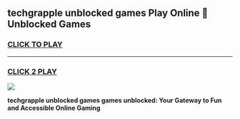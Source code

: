 
## techgrapple unblocked games Play Online 👋 Unblocked Games
<h3>
<a href="https://premium.freeplayer.one?title=techgrapple_unblocked_games&ref=19F">CLICK TO PLAY</a></h3>
<hr>

<h3>
<a href="https://premium.freeplayer.one?title=techgrapple_unblocked_games&ref=19F">CLICK 2 PLAY</a>
  
</h3>

<a href="https://premium.freeplayer.one?title=techgrapple_unblocked_games&ref=19F"><img src="https://clearcache.store/games.png"></a>


**techgrapple unblocked games games unblocked: Your Gateway to Fun and Accessible Online Gaming**
